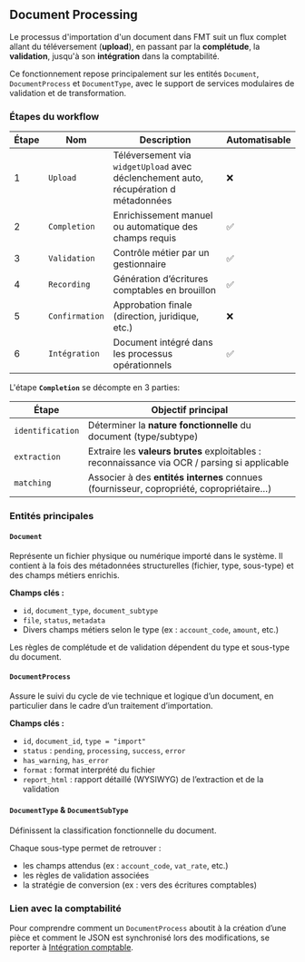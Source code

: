 ## Document Processing

Le processus d'importation d'un document dans FMT suit un flux complet allant du téléversement (**upload**), en passant par la **complétude**, la **validation**, jusqu'à son **intégration** dans la comptabilité.

Ce fonctionnement repose principalement sur les entités `Document`, `DocumentProcess` et `DocumentType`, avec le support de services modulaires de validation et de transformation.


### Étapes du workflow

| Étape | Nom            | Description                                                  | Automatisable |
| ----- | -------------- | ------------------------------------------------------------ | ------------- |
| 1     | `Upload`       | Téléversement via `widgetUpload` avec déclenchement auto, récupération d métadonnées | ❌             |
| 2     | `Completion`   | Enrichissement manuel ou automatique des champs requis       | ✅             |
| 3     | `Validation`   | Contrôle métier par un gestionnaire                          | ✅             |
| 4     | `Recording`    | Génération d’écritures comptables en brouillon               | ✅             |
| 5     | `Confirmation` | Approbation finale (direction, juridique, etc.)              | ❌             |
| 6     | `Intégration`  | Document intégré dans les processus opérationnels            | ✅             |



L'étape **`Completion`** se décompte en 3 parties:

| Étape            | Objectif principal                                           |
| ---------------- | ------------------------------------------------------------ |
| `identification` | Déterminer la **nature fonctionnelle** du document (type/subtype) |
| `extraction`     | Extraire les **valeurs brutes** exploitables : reconnaissance via OCR / parsing si applicable |
| `matching`       | Associer à des **entités internes** connues (fournisseur, copropriété, copropriétaire…) |



### Entités principales

#### `Document`

Représente un fichier physique ou numérique importé dans le système. Il contient à la fois des métadonnées structurelles (fichier, type, sous-type) et des champs métiers enrichis.

**Champs clés :**

- `id`, `document_type`, `document_subtype`
- `file`, `status`, `metadata`
- Divers champs métiers selon le type (ex : `account_code`, `amount`, etc.)

Les règles de complétude et de validation dépendent du type et sous-type du document.


#### `DocumentProcess`

Assure le suivi du cycle de vie technique et logique d’un document, en particulier dans le cadre d’un traitement d’importation.

**Champs clés :**

- `id`, `document_id`, `type = "import"`
- `status` : `pending`, `processing`, `success`, `error`
- `has_warning`, `has_error`
- `format` : format interprété du fichier
- `report_html` : rapport détaillé (WYSIWYG) de l’extraction et de la validation


#### `DocumentType` & `DocumentSubType`

Définissent la classification fonctionnelle du document. 

Chaque sous-type permet de retrouver :

- les champs attendus (ex : `account_code`, `vat_rate`, etc.)
- les règles de validation associées
- la stratégie de conversion (ex : vers des écritures comptables)

### Lien avec la comptabilité

Pour comprendre comment un `DocumentProcess` aboutit à la création d’une pièce et comment le JSON est synchronisé lors des modifications, se reporter à [Intégration comptable](document-integration.md).
